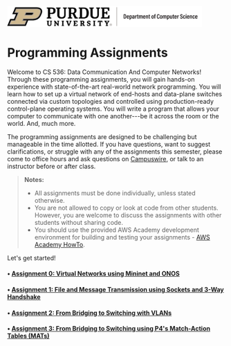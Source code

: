 <img src="../others/images/purdue-cs-logo.jpg" alt="drawing" width="450"/>

# Programming Assignments

Welcome to CS 536: Data Communication And Computer Networks! Through these programming assignments, you will gain hands-on experience with state-of-the-art real-world network programming. You will learn how to set up a virtual network of end-hosts and data-plane switches connected via custom topologies and controlled using production-ready control-plane operating systems. You will write a program that allows your computer to communicate with one another---be it across the room or the world. And, much more.

The programming assignments are designed to be challenging but manageable in the time allotted. If you have questions, want to suggest clarifications, or struggle with any of the assignments this semester, please come to office hours and ask questions on [Campuswire](https://campuswire.com/c/G7E058110/feed), or talk to an instructor before or after class.

> **Notes:** 
> - All assignments must be done individually, unless stated otherwise.
> - You are not allowed to copy or look at code from other students. However, you are welcome to discuss the assignments with other students without sharing code.
> - You should use the provided AWS Academy development environment for building and testing your assignments - [AWS Academy HowTo](https://gitlab.com/purdue-cs536/fall-2022/public/-/raw/main/assignments/cs536-awsacademy-hotwo.pdf.pdf).

Let's get started!

#### &bull; [Assignment 0: Virtual Networks using Mininet and ONOS](assignment0)
#### &bull; [Assignment 1: File and Message Transmission using Sockets and 3-Way Handshake](assignment1)
#### &bull; [Assignment 2: From Bridging to Switching with VLANs](assignment2)
#### &bull; [Assignment 3: From Bridging to Switching using P4's Match-Action Tables (MATs)](assignment3)
